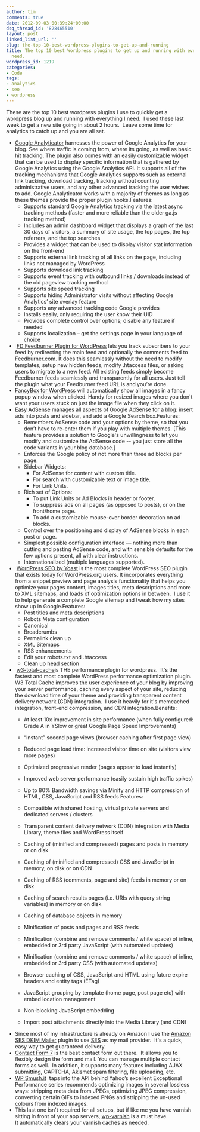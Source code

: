 ```yaml
---
author: tim
comments: true
date: 2012-09-03 00:39:24+00:00
dsq_thread_id: '828465510'
layout: post
linked_list_url: ''
slug: the-top-10-best-wordpress-plugins-to-get-up-and-running
title: The top 10 best Wordpress plugins to get up and running with everything you
  need.
wordpress_id: 1219
categories:
- Code
tags:
- analytics
- seo
- wordpress
---
```


These are the top 10 best wordpress plugins I use to quickly get a wordpress
blog up and running with everything I need.  I used these last week to get a
new site going in about 2 hours.  Leave some time for analytics to catch up
and you are all set.

  * [Google Analyticator](http://ronaldheft.com/code/analyticator/) harnesses the power of Google Analytics for your blog. See where traffic is coming from, where its going, as well as basic hit tracking. The plugin also comes with an easily customizable widget that can be used to display specific information that is gathered by Google Analytics using the Google Analytics API. It supports all of the tracking mechanisms that Google Analytics supports such as external link tracking, download tracking, tracking without counting administrative users, and any other advanced tracking the user wishes to add. Google Analyticator works with a majority of themes as long as these themes provide the proper plugin hooks.Features: 
    * Supports standard Google Analytics tracking via the latest async tracking methods (faster and more reliable than the older ga.js tracking method)
    * Includes an admin dashboard widget that displays a graph of the last 30 days of visitors, a summary of site usage, the top pages, the top referrers, and the top searches
    * Provides a widget that can be used to display visitor stat information on the front-end
    * Supports external link tracking of all links on the page, including links not managed by WordPress
    * Supports download link tracking
    * Supports event tracking with outbound links / downloads instead of the old pageview tracking method
    * Supports site speed tracking
    * Supports hiding Administrator visits without affecting Google Analytics’ site overlay feature
    * Supports any advanced tracking code Google provides
    * Installs easily, only requiring the user know their UID
    * Provides complete control over options; disable any feature if needed
    * Supports localization – get the settings page in your language of choice
  *  [FD Feedburner Plugin for WordPress](http://flagrantdisregard.com/feedburner/) lets you track subscribers to your feed by redirecting the main feed and optionally the comments feed to Feedburner.com. It does this seamlessly without the need to modify templates, setup new hidden feeds, modify .htaccess files, or asking users to migrate to a new feed. All existing feeds simply become Feedburner feeds seamlessly and transparently for all users. Just tell the plugin what your Feedburner feed URL is and you’re done.
  * [FancyBox for WordPress](http://plugins.josepardilla.com/fancybox-for-wordpress/) will automatically show all images in a fancy popup window when clicked. Handy for resized images where you don't want your users stuck on just the image file when they click on it.
  * [Easy AdSense](http://www.thulasidas.com/plugins/easy-adsense) manages all aspects of Google AdSense for a blog: insert ads into posts and sidebar, and add a Google Search box.Features: 
    * Remembers AdSense code and your options by theme, so that you don’t have to re-enter them if you play with multiple themes. [This feature provides a solution to Google's unwillingness to let you modify and customize the AdSense code -- you just store all the code variants in your blog database.]
    * Enforces the Google policy of not more than three ad blocks per page.
    * Sidebar Widgets: 
      * For AdSense for content with custom title.
      * For search with customizable text or image title.
      * For Link Units.
    * Rich set of Options: 
      * To put Link Units or Ad Blocks in header or footer.
      * To suppress ads on all pages (as opposed to posts), or on the front/home page.
      * To add a customizable mouse-over border decoration on ad blocks.
    * Control over the positioning and display of AdSense blocks in each post or page.
    * Simplest possible configuration interface — nothing more than cutting and pasting AdSense code, and with sensible defaults for the few options present, all with clear instructions.
    * Internationalized (multiple languages supported).
  *  [WordPress SEO by Yoast](http://yoast.com/wordpress/seo/) is the most complete WordPress SEO plugin that exists today for WordPress.org users. It incorporates everything from a snippet preview and page analysis functionality that helps you optimize your pages content, images titles, meta descriptions and more to XML sitemaps, and loads of optimization options in between.  I use it to help generate a complete Google sitemap and tweak how my sites show up in Google.Features: 
    * Post titles and meta descriptions
    * Robots Meta configuration
    * Canonical
    * Breadcrumbs
    * Permalink clean up
    * XML Sitemaps
    * RSS enhancements
    * Edit your robots.txt and .htaccess
    * Clean up head section
  *  [w3-total-cache](http://www.w3-edge.com/wordpress-plugins/w3-total-cache/)is THE performance plugin for wordpress.  It's the fastest and most complete WordPress performance optimization plugin. W3 Total Cache improves the user experience of your blog by improving your server performance, caching every aspect of your site, reducing the download time of your theme and providing transparent content delivery network (CDN) integration.  I use it heavily for it's memcached integration, front-end compression, and CDN integration.Benefits: 
    * At least 10x improvement in site performance (when fully configured: Grade A in YSlow or great Google Page Speed Improvements)
    * “Instant” second page views (browser caching after first page view)
    * Reduced page load time: increased visitor time on site (visitors view more pages)
    * Optimized progressive render (pages appear to load instantly)
    * Improved web server performance (easily sustain high traffic spikes)
    * Up to 80% Bandwidth savings via Minify and HTTP compression of HTML, CSS, JavaScript and RSS feeds
Features:

    * Compatible with shared hosting, virtual private servers and dedicated servers / clusters
    * Transparent content delivery network (CDN) integration with Media Library, theme files and WordPress itself
    * Caching of (minified and compressed) pages and posts in memory or on disk
    * Caching of (minified and compressed) CSS and JavaScript in memory, on disk or on CDN
    * Caching of RSS (comments, page and site) feeds in memory or on disk
    * Caching of search results pages (i.e. URIs with query string variables) in memory or on disk
    * Caching of database objects in memory
    * Minification of posts and pages and RSS feeds
    * Minification (combine and remove comments / white space) of inline, embedded or 3rd party JavaScript (with automated updates)
    * Minification (combine and remove comments / white space) of inline, embedded or 3rd party CSS (with automated updates)
    * Browser caching of CSS, JavaScript and HTML using future expire headers and entity tags (ETag)
    * JavaScript grouping by template (home page, post page etc) with embed location management
    * Non-blocking JavaScript embedding
    * Import post attachments directly into the Media Library (and CDN)
  * Since most of my infrastructure is already on Amazon I use the [Amazon SES DKIM Mailer](http://wordpress.org/extend/plugins/amazon-ses-and-dkim-mailer/) plugin to use [SES](http://aws.amazon.com/ses/) as my mail provider.  It's a quick, easy way to get guaranteed delivery.
  * [Contact Form 7](http://contactform7.com/) is the best contact form out there.  It allows you to flexibly design the form and mail. You can manage multiple contact forms as well.  In addition, it supports many features including AJAX submitting, CAPTCHA, Akismet spam filtering, file uploading, etc.
  * [WP Smush.it](http://dialect.ca/code/wp-smushit/)  taps into the API behind Yahoo’s excellent Exceptional Performance series recommends optimizing images in several lossless ways: stripping meta data from JPEGs, optimizing JPEG compression, converting certain GIFs to indexed PNGs and stripping the un-used colours from indexed images.
  * This last one isn't required for all setups, but if like me you have varnish sitting in front of your app servers, [wp-varnish](https://github.com/pkhamre/wp-varnish ) is a must have. It automatically clears your varnish caches as needed.

